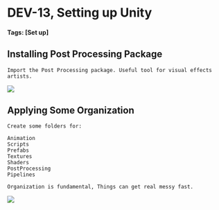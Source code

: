 # DEV-13, Setting up Unity
#### Tags: [Set up]

## Installing Post Processing Package

    Import the Post Processing package. Useful tool for visual effects artists. 

![](../images/DEV-13/DEV-13-A.png)

## Applying Some Organization

    Create some folders for:
    
    Animation
    Scripts
    Prefabs
    Textures
    Shaders
    PostProcessing
    Pipelines

    Organization is fundamental, Things can get real messy fast.

![](../images/DEV-13/DEV-13-B.png)